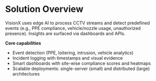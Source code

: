 # Solution Overview

VisionX uses edge AI to process CCTV streams and detect predefined events (e.g., PPE compliance, vehicle/nozzle usage, unauthorized presence). Insights are surfaced via dashboards and APIs.

**Core capabilities**
- Event detection (PPE, loitering, intrusion, vehicle analytics)
- Incident logging with timestamps and visual evidence
- Smart dashboards with site-wise compliance scores and heatmaps
- Scalable deployments: single-server (small) and distributed (large) architectures
